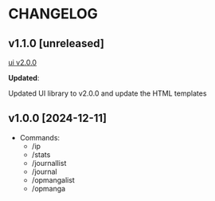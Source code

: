 # CHANGELOG

## v1.1.0 [unreleased]

[ui v2.0.0](https://github.com/knackwurstking/ui/tree/dev?tab=readme-ov-file)

**Updated**:

Updated UI library to v2.0.0 and update the HTML templates

## v1.0.0 [2024-12-11]

- Commands:
  - /ip
  - /stats
  - /journallist
  - /journal
  - /opmangalist
  - /opmanga
